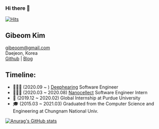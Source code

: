 ### Hi there 👋
[![Hits](https://hits.seeyoufarm.com/api/count/incr/badge.svg?url=https%3A%2F%2Fgithub.com%2Fgibeoom%2Fgibeoom&count_bg=%23FDAE57&title_bg=%23555555&icon=&icon_color=%23E7E7E7&title=hits&edge_flat=false)](https://hits.seeyoufarm.com)

## Gibeom Kim
gibeoom@gmail.com<br/>
Daejeon, Korea<br/>
[Github](https://github.com/gibeoom) | [Blog](https://gibeoom.github.io/)

## Timeline:
- 🧑🏻‍💻 (2020.09 ~ ) [Deephearing](https://deep-hearing.ai) Software Engineer
- 🧑🏻‍💻 (2020.03 ~ 2020.08) [Nanocellect](https://nanocellect.com/) Software Engineer Intern
- 📖 (2019.12 ~ 2020.02) Global Internship at Purdue University
- 🎓 (2015.03 ~ 2021.03) Graduated from the Computer Science and Engineering at Chungnam National Univ.

[![Anurag's GitHub stats](https://github-readme-stats.vercel.app/api?username=gibeoom&show_icons=true&theme=radical)](https://github.com/anuraghazra/github-readme-stats)

<!--
**gibeoom/gibeoom** is a ✨ _special_ ✨ repository because its `README.md` (this file) appears on your GitHub profile.

Here are some ideas to get you started:

- 🔭 I’m currently working on ...
- 🌱 I’m currently learning ...
- 👯 I’m looking to collaborate on ...
- 🤔 I’m looking for help with ...
- 💬 Ask me about ...
- 📫 How to reach me: ...
- 😄 Pronouns: ...
- ⚡ Fun fact: ...
-->
